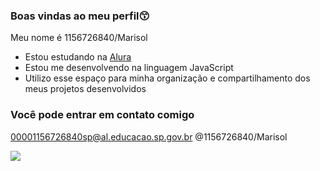 ### Boas vindas ao meu perfil😙 

Meu nome é 1156726840/Marisol

- Estou estudando na [Alura](https://www.alura.com.br)
- Estou me desenvolvendo na linguagem JavaScript
- Utilizo esse espaço para minha organização e compartilhamento dos meus projetos desenvolvidos

### Você pode entrar em contato comigo 

00001156726840sp@al.educacao.sp.gov.br
@1156726840/Marisol


![](https://media.tenor.com/cS2O4bhrjLkAAAAM/happy-pleased.gif)
